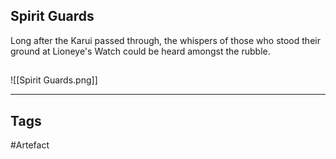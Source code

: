 ## Spirit Guards
Long after the Karui passed through,
the whispers of those who stood their ground
at Lioneye's Watch could be heard amongst the rubble.
## 
![[Spirit Guards.png]]

---
## Tags
#Artefact